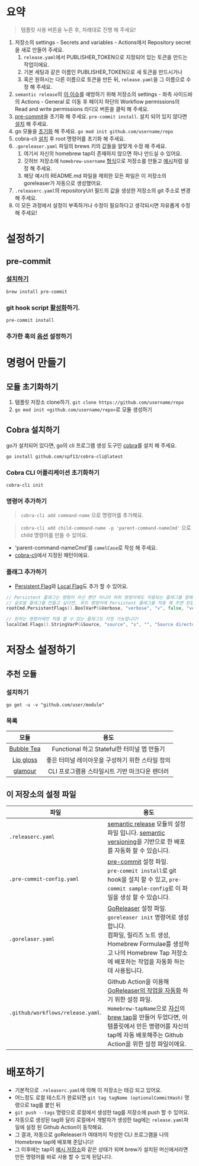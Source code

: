 # 요약

> 템플릿 사용 버튼을 누른 후, 차례대로 진행 해 주세요!

1. 저장소의 settings - Secrets and variables - Actions에서 Repository secret을 새로 만들어 주세요.
   1. `release.yaml`에서 PUBLISHER_TOKEN으로 지정되어 있는 토큰을 만드는 작업이에요.
   2. 기본 세팅과 같은 이름인 PUBLISHER_TOKEN으로 새 토큰을 만드시거나
   3. 혹은 원하시는 다른 이름으로 토큰을 만든 뒤, `release.yaml`을 그 이름으로 수정 해 주세요.
2. `semantic release`의 [이 이슈](https://github.com/semantic-release/semantic-release/issues/2481#issuecomment-1421429306)를 예방하기 위해 저장소의 settings - 좌측 사이드바의 Actions - General 로 이동 후 페이지 하단의 Workflow permissions의 Read and write permissions 라디오 버튼을 클릭 해 주세요.
3. [pre-commit](#pre-commit)을 초기화 해 주세요. `pre-commit install`. 설치 되어 있지 않다면 [설치](https://pre-commit.com/#installation) 해 주세요.
4. go 모듈을 [초기화](#모듈-초기화하기) 해 주세요. `go mod init github.com/username/repo`
5. cobra-cli [설치](#cobra-설치하기) 후 root 명령어를 초기화 해 주세요.
6. `.goreleaser.yaml` 파일의 brews 키의 값들을 알맞게 수정 해 주세요.
   1. 여기서 자신의 homebrew tap이 존재하지 않으면 하나 만드실 수 있어요.
   2. 깃허브 저장소에 `homebrew-username` [형식](https://docs.brew.sh/Taps#repository-naming-conventions-and-assumptions)으로 저장소를 만들고 [예시](https://github.com/mindulle/homebrew-mindulle)처럼 설정 해 주세요.
   3. 해당 예시의 README.md 파일을 제외한 모든 파일은 이 저장소의 goreleaser가 자동으로 생성했어요.
7. `.releaserc.yaml`의 repositoryUrl 필드의 값을 생성한 저장소의 git 주소로 변경 해 주세요.
8. 이 모든 과정에서 설정이 부족하거나 수정이 필요하다고 생각되시면 자유롭게 수정 해 주세요!

# 설정하기

## pre-commit

### [설치하기](https://pre-commit.com/#installation)

```shell
brew install pre-commit
```

### git hook script [활성화](https://pre-commit.com/#3-install-the-git-hook-scripts)하기.

```shell
pre-commit install
```

### 추가한 훅의 [옵션](https://pre-commit.com/#pre-commit-install) 설정하기

# 명령어 만들기

## 모듈 초기화하기

1. 템플릿 저장소 clone하기. `git clone https://github.com/username/repo`
2. `go mod init <github.com/username/repo>`로 모듈 생성하기

## Cobra 설치하기

go가 설치되어 있다면, go의 cli 프로그램 생성 도구인 [cobra](https://github.com/spf13/cobra#installing)를 설치 해 주세요.

```shell
go install github.com/spf13/cobra-cli@latest
```

### Cobra CLI 어플리케이션 초기화하기

```shell
cobra-cli init
```

### 명령어 추가하기

> `cobra-cli add command-name` 으로 명령어를 추가해요.

> `cobra-cli add child-command-name -p 'parent-command-nameCmd'` 으로 child 명령어를 만들 수 있어요.

- 'parent-command-nameCmd'를 `camelCase`로 작성 해 주세요.
- [cobra-cli](https://github.com/spf13/cobra-cli#add-commands-to-a-project)에서 지정된 패턴이에요.

### 플래그 추가하기

- [Persistent Flag](https://github.com/spf13/cobra/blob/main/user_guide.md#persistent-flags)와 [Local Flag](https://github.com/spf13/cobra/blob/main/user_guide.md#local-flags)도 추가 할 수 있어요.

```go
// Persistent 플래그는 명령어 자신 뿐만 아니라 하위 명령어에도 적용되는 플래그를 말해요.
// 글로벌 플래그를 만들고 싶다면, 루트 명령어에 Persistent 플래그를 적용 해 주면 된답니다.
rootCmd.PersistentFlags().BoolVarP(&Verbose, "verbose", "v", false, "verbose output")

// 원하는 명령어에만 적용 할 수 있는 플래그도 지정 가능합니다!
localCmd.Flags().StringVarP(&Source, "source", "s", "", "Source directory to read from")
```

# 저장소 설정하기

## 추천 모듈

### 설치하기

```shell
go get -u -v "github.com/user/module"
```

### 목록

|                           모듈                           |                       용도                       |
| :------------------------------------------------------: | :----------------------------------------------: |
| [Bubble Tea](https://github.com/charmbracelet/bubbletea) |   Functional 하고 Stateful한 터미널 앱 만들기    |
|  [Lip gloss](https://github.com/charmbracelet/lipgloss)  | 좋은 터미널 레이아웃을 구성하기 위한 스타일 정의 |
|   [glamour](https://github.com/charmbracelet/glamour)    |  CLI 프로그램용 스타일시트 기반 마크다운 렌더러  |

## 이 저장소의 설정 파일

| 파일                              | 용도                                                                                                                                                                                                                                                                                                                                                                  |
| --------------------------------- | --------------------------------------------------------------------------------------------------------------------------------------------------------------------------------------------------------------------------------------------------------------------------------------------------------------------------------------------------------------------- |
| `.releaserc.yaml`                 | [semantic release](https://semantic-release.gitbook.io/semantic-release/) 모듈의 설정 파일 입니다. [semantic versioning](https://semver.org/)을 기반으로 한 배포를 자동화 할 수 있습니다.                                                                                                                                                                             |
| `.pre-commit-config.yaml`         | [pre-commit](https://pre-commit.com/) 설정 파일.<br/> `pre-commit install`로 git hook을 설치 할 수 있고, `pre-commit sample-config`로 이 파일을 생성 할 수 있습니다.                                                                                                                                                                                                  |
| `.gorelaser.yaml`                 | [GoReleaser](https://goreleaser.com/) 설정 파일. `goreleaser init` 명령어로 생성합니다. <br>컴파일, 릴리즈 노트 생성, Homebrew Formulae를 생성하고 나의 Homebrew Tap 저장소에 배포하는 작업을 자동화 하는 데 사용됩니다.                                                                                                                                              |
| `.github/workflows/release.yaml`. | Github Action을 이용해 [GoReleaser의 작업을 자동화](https://goreleaser.com/ci/actions/?h=github+ac) 하기 위한 설정 파일. <br/> `Homebrew-tapName`으로 [자신](https://github.com/mindulle/homebrew-mindulle)의 [brew tap](https://docs.brew.sh/Taps)을 만들어 두었다면, 이 템플릿에서 만든 명령어를 자신의 tap에 자동 배포해주는 Github Action을 위한 설정 파일이에요. |

# 배포하기

- 기본적으로 `.releaserc.yaml`에 의해 이 저장소는 태깅 되고 있어요.
- 어느정도 로컬 테스트가 완료되면 `git tag tagName (optionalCommitHash)` 명령으로 tag를 붙인 뒤
- `git push --tags` 명령으로 로컬에서 생성한 tag를 저장소에 push 할 수 있어요.
- 자동으로 생성된 tag와 달리 로컬에서 개발자가 생성한 tag에는 `release.yaml`파일에 설정 된 Github Action이 동작해요.
- 그 결과, 자동으로 goReleaser가 여태까지 작성한 CLI 프로그램을 나의 Homebrew tap에 배포해 준답니다!
- 그 이후에는 tap이 [예시 저장소](https://github.com/mindulle/homebrew-mindulle)와 같은 상태가 되며 brew가 설치된 머신에서라면 만든 명령어를 바로 사용 할 수 있게 된답니다.
